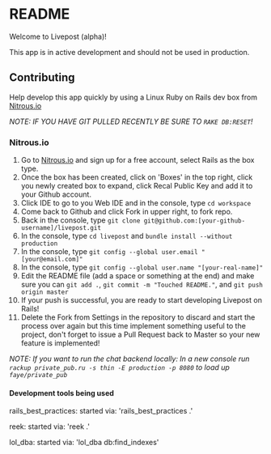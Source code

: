 # README

Welcome to Livepost (alpha)!

This app is in active development and should not be used in production.

## Contributing

Help develop this app quickly by using a Linux Ruby on Rails dev box from [Nitrous.io](https://www.nitrous.io/join/5APYJlsd8Bo)

*NOTE: IF YOU HAVE GIT PULLED RECENTLY BE SURE TO `RAKE DB:RESET`!*

### Nitrous.io

1. Go to [Nitrous.io](https://www.nitrous.io/join/5APYJlsd8Bo) and sign up for a free account, select Rails as the box type.
2. Once the box has been created, click on 'Boxes' in the top right, click you newly created box to expand, click Recal Public Key and add it to your Github account.
3. Click IDE to go to you Web IDE and in the console, type `cd workspace`
4. Come back to Github and click Fork in upper right, to fork repo.
5. Back in the console, type `git clone git@github.com:[your-github-username]/livepost.git`
6. In the console, type `cd livepost` and `bundle install --without production`
7. In the console, type `git config --global user.email "[your@email.com]"`
8. In the console, type `git config --global user.name "[your-real-name]"`
9. Edit the README file (add a space or something at the end) and make sure you can `git add .`, `git commit -m "Touched README."`, and `git push origin master`
10. If your push is successful, you are ready to start developing Livepost on Rails!
11. Delete the Fork from Settings in the repository to discard and start the process over again but this time implement something useful to the project, don't forget to issue a Pull Request back to Master so your new feature is implemented!

*NOTE: If you want to run the chat backend locally: In a new console run `rackup private_pub.ru -s thin -E production -p 8080` to load up `faye/private_pub`*


#### Development tools being used

rails_best_practices:
started via: 'rails_best_practices .'

reek:
started via: 'reek .'

lol_dba:
started via: 'lol_dba db:find_indexes'